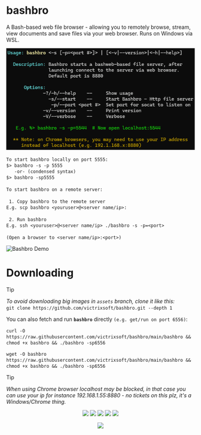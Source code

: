 # bashbro
A Bash-based web file browser - allowing you to remotely browse, stream, view documents and save files via your web browser. Runs on Windows via WSL.  

![Bashbro Usage](https://raw.githubusercontent.com/victrixsoft/bashbro/assets/assets/bashbro_usage.png)
```
To start bashbro locally on port 5555: 
$> bashbro -s -p 5555
   -or- (condensed syntax)
$> bashbro -sp5555

To start bashbro on a remote server:

 1. Copy bashbro to the remote server
E.g. scp bashbro <youruser>@<server name/ip>:

 2. Run bashbro
E.g. ssh <youruser>@<server name/ip> ./bashbro -s -p=<port>

(Open a browser to <server name/ip>:<port>)
```
![Bashbro Demo](https://raw.githubusercontent.com/victrixsoft/bashbro/assets/assets/bashbro_demo.gif)

# Downloading
> [!TIP]
> *To avoid downloading big images in `assets` branch, clone it like this:*<br> 
> `git clone https://github.com/victrixsoft/bashbro.git --depth 1`

You can also fetch and run **`bashbro`** directly `(e.g. get/run on port 6556)`: 
```
curl -O https://raw.githubusercontent.com/victrixsoft/bashbro/main/bashbro && chmod +x bashbro && ./bashbro -sp6556
```
```
wget -O bashbro https://raw.githubusercontent.com/victrixsoft/bashbro/main/bashbro && chmod +x bashbro && ./bashbro -sp6556
```

> [!TIP]
> *When using Chrome browser localhost may be blocked, in that case you can use your ip for instance 
> 192.168.1.55:8880 - no tickets on this plz, it's a Windows/Chrome thing.*



<p align="center" width="100%">
    <img src="https://img.shields.io/badge/Bash-4EAA25?logo=gnubash&logoColor=fff">    
    <img src="https://img.shields.io/badge/Tree-v1.6+-green">
    <img src="https://img.shields.io/badge/Sed--orange">
    <img src="https://img.shields.io/badge/Socat--blue">
    <img src="https://img.shields.io/badge/getopt-T=4-yellow">
</p>
<p align="center" width="100%">
<img src="https://www.gnu.org/graphics/gplv3-with-text-136x68.png">
</p>
